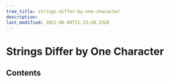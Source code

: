 ```yaml
---
tree_title: strings-differ-by-one-character
description: 
last_modified: 2022-06-09T21:23:28.2328
---
```


# Strings Differ by One Character

## Contents
